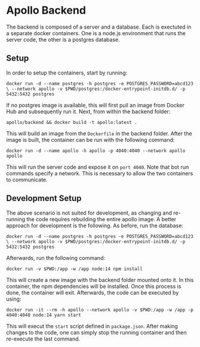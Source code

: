 # Apollo Backend

The backend is composed of a server and a database. Each is exectuted in a separate docker
containers. One is a node.js environment that runs the server code, the other is a
postgres database.

## Setup

In order to setup the containers, start by running:

```
docker run -d --name postgres -h postgres -e POSTGRES_PASSWORD=abcd123 \ --network apollo -v $PWD/postgres:/docker-entrypoint-initdb.d/ -p 5432:5432 postgres
```

If no postgres image is available, this will first pull an image from Docker Hub and
subsequently run it. Next, from within the backend folder:

```
apollo/backend && docker build -t apollo:latest .
```

This will build an image from the `Dockerfile` in the backend folder. After the image is
built, the container can be run with the following command:

```
docker run -d --name apollo -h apollo -p 4040:4040 --network apollo apollo
```

This will run the server code and expose it on `port 4040`. Note that bot run commands
specify a network. This is necessary to allow the two containers to communicate.

## Development Setup

The above scenario is not suited for development, as changing and re-running the code
requires rebuilding the entire apollo image. A better approach for development is the
following. As before, run the database:

```
docker run -d --name postgres -h postgres -e POSTGRES_PASSWORD=abcd123 \ --network apollo -v $PWD/postgres:/docker-entrypoint-initdb.d/ -p 5432:5432 postgres
```

Afterwards, run the following command:

```
docker run -v $PWD:/app -w /app node:14 npm install
```

This will create a new image with the backend folder mounted onto it. In this container,
the npm dependencies will be installed. Once this process is done, the container will
exit. Afterwards, the code can be executed by using:

```
docker run -it --rm -h apollo --network apollo -v $PWD:/app -w /app -p 4040:4040 node:14 yarn start
```

This will execut the `start` script defined in `package.json`. After making changes to the
code, one can simply stop the running container and then re-execute the last command.

